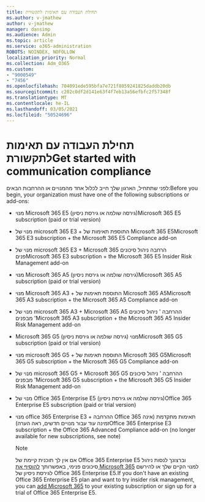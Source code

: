 ```yaml
---
title: תחילת העבודה עם תאימות לתקשורת
ms.author: v-jmathew
author: v-jmathew
manager: dansimp
ms.audience: Admin
ms.topic: article
ms.service: o365-administration
ROBOTS: NOINDEX, NOFOLLOW
localization_priority: Normal
ms.collection: Adm_O365
ms.custom:
- "9000549"
- "7456"
ms.openlocfilehash: 704091ede595bfa7e721f8059241825daddb20db
ms.sourcegitcommit: c202c0df2d141e63f4f7eb13a56efbfc2f57348f
ms.translationtype: MT
ms.contentlocale: he-IL
ms.lasthandoff: 03/05/2021
ms.locfileid: "50524696"
---
```

# <a name="get-started-with-communication-compliance"></a><span data-ttu-id="341af-102">תחילת העבודה עם תאימות לתקשורת</span><span class="sxs-lookup"><span data-stu-id="341af-102">Get started with communication compliance</span></span>

<span data-ttu-id="341af-103">לפני שתתחיל, הארגון שלך חייב לכלול אחד מהמנויים או ההרחבות הבאים:</span><span class="sxs-lookup"><span data-stu-id="341af-103">Before you begin, your organization must have one of the following subscriptions or add-ons:</span></span>

* <span data-ttu-id="341af-104">מנוי Microsoft 365 E5 (גירסה שולמה או גירסת ניסיון)</span><span class="sxs-lookup"><span data-stu-id="341af-104">Microsoft 365 E5 subscription (paid or trial version)</span></span>
* <span data-ttu-id="341af-105">מנוי של microsoft 365 E3 + התוספת תאימות של Microsoft 365 E5</span><span class="sxs-lookup"><span data-stu-id="341af-105">Microsoft 365 E3 subscription + the Microsoft 365 E5 Compliance add-on</span></span>
* <span data-ttu-id="341af-106">מנוי של microsoft 365 E3 + Microsoft 365 הרחבה ניהול סיכונים פנים</span><span class="sxs-lookup"><span data-stu-id="341af-106">Microsoft 365 E3 subscription + the Microsoft 365 E5 Insider Risk Management add-on</span></span>
* <span data-ttu-id="341af-107">מנוי Microsoft 365 A5 (גירסה שולמה או גירסת ניסיון)</span><span class="sxs-lookup"><span data-stu-id="341af-107">Microsoft 365 A5 subscription (paid or trial version)</span></span>
* <span data-ttu-id="341af-108">מנוי Microsoft 365 A3 + התוספת תאימות של Microsoft 365 A5</span><span class="sxs-lookup"><span data-stu-id="341af-108">Microsoft 365 A3 subscription + the Microsoft 365 A5 Compliance add-on</span></span>
* <span data-ttu-id="341af-109">מנוי של microsoft 365 A3 + Microsoft 365 A5 ההרחבה ' ניהול סיכונים מבפנים '</span><span class="sxs-lookup"><span data-stu-id="341af-109">Microsoft 365 A3 subscription + the Microsoft 365 A5 Insider Risk Management add-on</span></span>
* <span data-ttu-id="341af-110">Microsoft 365 G5 מנוי (גירסה שולמה או גירסת ניסיון)</span><span class="sxs-lookup"><span data-stu-id="341af-110">Microsoft 365 G5 subscription (paid or trial version)</span></span>
* <span data-ttu-id="341af-111">מנוי microsoft 365 G5 + התוספת תאימות של Microsoft 365 G5</span><span class="sxs-lookup"><span data-stu-id="341af-111">Microsoft 365 G5 subscription + the Microsoft 365 G5 Compliance add-on</span></span>
* <span data-ttu-id="341af-112">מנוי של microsoft 365 G5 + Microsoft 365 G5 ההרחבה ' ניהול סיכונים מבפנים '</span><span class="sxs-lookup"><span data-stu-id="341af-112">Microsoft 365 G5 subscription + the Microsoft 365 G5 Insider Risk Management add-on</span></span>
* <span data-ttu-id="341af-113">מנוי של Office 365 Enterprise E5 (גירסה שולמה או גירסת ניסיון)</span><span class="sxs-lookup"><span data-stu-id="341af-113">Office 365 Enterprise E5 subscription (paid or trial version)</span></span>
* <span data-ttu-id="341af-114">מנוי office 365 Enterprise E3 + ההרחבה Office 365 תאימות מתקדמת (אינה זמינה עוד עבור מנויים חדשים, ראה הערה)</span><span class="sxs-lookup"><span data-stu-id="341af-114">Office 365 Enterprise E3 subscription + the Office 365 Advanced Compliance add-on (no longer available for new subscriptions, see note)</span></span>

    > [!NOTE]
    > <span data-ttu-id="341af-115">אם אין לך תוכנית קיימת של Office 365 Enterprise E5 וברצונך לנסות ניהול סיכונים פנימי, באפשרותך [להוסיף את Microsoft 365](https://go.microsoft.com/fwlink/?linkid=2130508) למנוי הקיים שלך או להירשם לגירסת ניסיון של Office 365 Enterprise E5.</span><span class="sxs-lookup"><span data-stu-id="341af-115">If you don't have an existing Office 365 Enterprise E5 plan and want to try insider risk management, you can [add Microsoft 365](https://go.microsoft.com/fwlink/?linkid=2130508) to your existing subscription or sign up for a trial of Office 365 Enterprise E5.</span></span>
